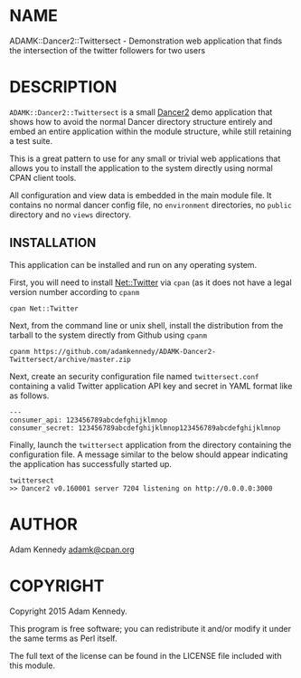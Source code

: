 # NAME

ADAMK::Dancer2::Twittersect - Demonstration web application that finds the
intersection of the twitter followers for two users

# DESCRIPTION

`ADAMK::Dancer2::Twittersect` is a small [Dancer2](https://metacpan.org/pod/Dancer2) demo application that shows
how to avoid the normal Dancer directory structure entirely and embed an entire
application within the module structure, while still retaining a test suite.

This is a great pattern to use for any small or trivial web applications that
allows you to install the application to the system directly using normal CPAN
client tools.

All configuration and view data is embedded in the main module file. It contains
no normal dancer config file, no `environment` directories, no `public`
directory and no `views` directory.

## INSTALLATION

This application can be installed and run on any operating system.

First, you will need to install [Net::Twitter](https://metacpan.org/pod/Net::Twitter) via `cpan` (as it does not have
a legal version number according to `cpanm`

    cpan Net::Twitter

Next, from the command line or unix shell, install the distribution from the
tarball to the system directly from Github using `cpanm`

    cpanm https://github.com/adamkennedy/ADAMK-Dancer2-Twittersect/archive/master.zip

Next, create an security configuration file named `twittersect.conf` containing
a valid Twitter application API key and secret in YAML format like as follows.

    ---
    consumer_api: 123456789abcdefghijklmnop
    consumer_secret: 123456789abcdefghijklmnop123456789abcdefghijklmnop

Finally, launch the `twittersect` application from the directory containing
the configuration file. A message similar to the below should appear indicating
the application has successfully started up.

    twittersect
    >> Dancer2 v0.160001 server 7204 listening on http://0.0.0.0:3000

# AUTHOR

Adam Kennedy <adamk@cpan.org>

# COPYRIGHT

Copyright 2015 Adam Kennedy.

This program is free software; you can redistribute
it and/or modify it under the same terms as Perl itself.

The full text of the license can be found in the
LICENSE file included with this module.
